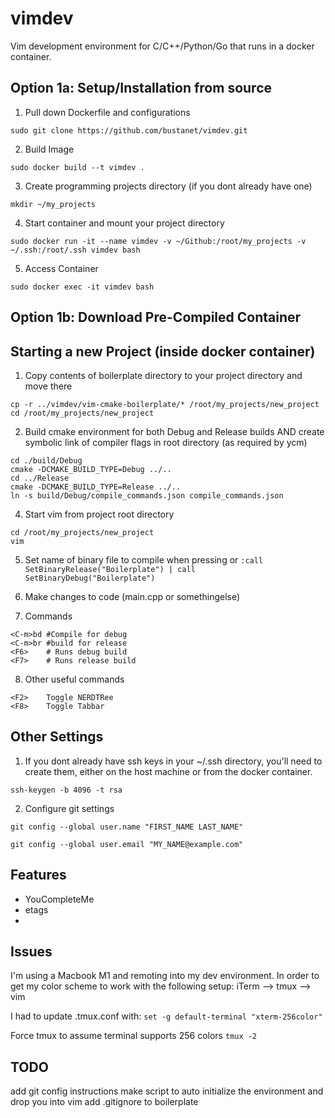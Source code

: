 # vimdev
Vim development environment for C/C++/Python/Go that runs in a docker container.


## Option 1a: Setup/Installation from source
1. Pull down Dockerfile and configurations

```sudo git clone https://github.com/bustanet/vimdev.git```

2. Build Image

```sudo docker build --t vimdev .```

3. Create programming projects directory (if you dont already have one)

```mkdir ~/my_projects```

4. Start container and mount your project directory

```sudo docker run -it --name vimdev -v ~/Github:/root/my_projects -v ~/.ssh:/root/.ssh vimdev bash```

5. Access Container

```sudo docker exec -it vimdev bash``` 

## Option 1b: Download Pre-Compiled Container

## Starting a new Project (inside docker container)
1. Copy contents of boilerplate directory to your project directory and move there
```
cp -r ../vimdev/vim-cmake-boilerplate/* /root/my_projects/new_project
cd /root/my_projects/new_project
```

2. Build cmake environment for both Debug and Release builds AND create symbolic link of compiler flags in root directory (as required by ycm)
```
cd ./build/Debug
cmake -DCMAKE_BUILD_TYPE=Debug ../..
cd ../Release
cmake -DCMAKE_BUILD_TYPE=Release ../..
ln -s build/Debug/compile_commands.json compile_commands.json
```

4. Start vim from project root directory
```
cd /root/my_projects/new_project
vim
```

5. Set name of binary file to compile when pressing <F6> or <F7>
```:call SetBinaryRelease("Boilerplate") | call SetBinaryDebug("Boilerplate")```

6. Make changes to code (main.cpp or somethingelse)

7. Commands
```
<C-m>bd #Compile for debug
<C-m>br #build for release
<F6>	# Runs debug build
<F7>	# Runs release build
```
8. Other useful commands
```
<F2>	Toggle NERDTRee
<F8> 	Toggle Tabbar
```
## Other Settings 
1. If you dont already have ssh keys in your ~/.ssh directory, you'll need to create them, either on the host machine or from the docker container. 

```ssh-keygen -b 4096 -t rsa```

2. Configure git settings

```git config --global user.name "FIRST_NAME LAST_NAME"```

```git config --global user.email "MY_NAME@example.com"```



## Features
- YouCompleteMe
- etags
-

## Issues
I'm using a Macbook M1 and remoting into my dev environment. In order to get my color scheme to work with the following setup: 
iTerm --> tmux --> vim

I had to update .tmux.conf with:
```set -g default-terminal "xterm-256color"```

Force tmux  to assume terminal supports 256 colors 
```tmux -2```

## TODO
add git config instructions
make script to auto initialize the environment and drop you into vim
add .gitignore to boilerplate


